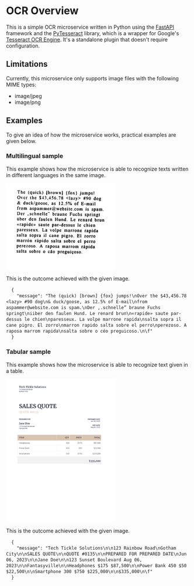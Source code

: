 # OCR Overview
This is a simple OCR microservice written in Python using the [FastAPI](https://github.com/tiangolo/fastapi) framework and the [PyTesseract](https://github.com/madmaze/pytesseract) library, which is a wrapper for Google's [Tesseract OCR Engine](https://github.com/tesseract-ocr/tesseract). It's a standalone plugin that doesn't require configuration.

## Limitations
Currently, this microservice only supports image files with the following MIME types:
- image/jpeg
- image/png

## Examples
To give an idea of how the microservice works, practical examples are given below.

### Multilingual sample
This example shows how the microservice is able to recognize texts written in different languages in the same image.

<img src="images/ocr-multilingual-sample.png" width="300"/>

This is the outcome achieved with the given image.

      {
        "message": "The (quick) [brown] {fox} jumps!\nOver the $43,456.78 <lazy> #90 dog\n& duck/goose, as 12.5% of E-mail\nfrom aspammer@website.com is spam.\nDer ,.schnelle” braune Fuchs springt\niiber den faulen Hund. Le renard brun\n«rapide» saute par-dessus le chien\nparesseux. La volpe marrone rapida\nsalta sopra il cane pigro. El zorro\nmarron rapido salta sobre el perro\nperezoso. A raposa marrom rapida\nsalta sobre o céo preguicoso.\n\f"
      }

### Tabular sample
This example shows how the microservice is able to recognize text given in a table.

<img src="images/ocr-sales-quote-sample.png" width="300"/>

This is the outcome achieved with the given image.

      {
        "message": "Tech Tickle Solutions\n\n123 Rainbow Road\nGotham City\n\nSALES QUOTE\n\nQUOTE #0135\n\nPREPARED FOR PREPARED DATE\nJun 06, 2023\n\nJane Doe\n\n123 Sunset Boulevard Aug 06, 2023\n\nFantasyville\n\nHeadphones $175 $87,500\n\nPower Bank 450 $50 $22,500\n\nSmartphone 300 $750 $225,000\n\n$335,000\n\f"
      }